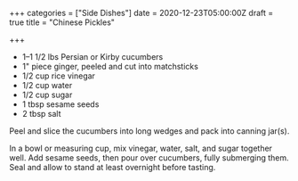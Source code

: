 +++
categories = ["Side Dishes"]
date = 2020-12-23T05:00:00Z
draft = true
title = "Chinese Pickles"

+++
* 1–1 1/2 lbs Persian or Kirby cucumbers 
* 1" piece ginger, peeled and cut into matchsticks 
* 1/2 cup rice vinegar 
* 1/2 cup water 
* 1/2 cup sugar 
* 1 tbsp sesame seeds 
* 2 tbsp salt

Peel and slice the cucumbers into long wedges and pack into canning jar(s). 

In a bowl or measuring cup, mix vinegar, water, salt, and sugar together well. Add sesame seeds, then pour over cucumbers, fully submerging them. Seal and allow to stand at least overnight before tasting.